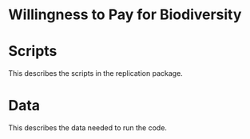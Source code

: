 # Willingness to Pay for Biodiversity


# Scripts
This describes the scripts in the replication package.

# Data
This describes the data needed to run the code. 

